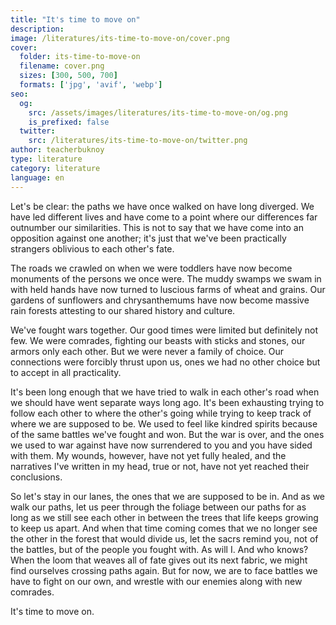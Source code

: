 ```yaml
---
title: "It's time to move on"
description: 
image: /literatures/its-time-to-move-on/cover.png
cover:
  folder: its-time-to-move-on
  filename: cover.png
  sizes: [300, 500, 700]
  formats: ['jpg', 'avif', 'webp']
seo:
  og:
    src: /assets/images/literatures/its-time-to-move-on/og.png
    is_prefixed: false
  twitter:
    src: /literatures/its-time-to-move-on/twitter.png
author: teacherbuknoy
type: literature
category: literature
language: en
---
```


Let's be clear: the paths we have once walked on have long diverged. We have led different lives and have come to a point where our differences far outnumber our similarities. This is not to say that we have come into an opposition against one another; it's just that we've been practically strangers oblivious to each other's fate.

The roads we crawled on when we were toddlers have now become monuments of the persons we once were. The muddy swamps we swam in with held hands have now turned to luscious farms of wheat and grains. Our gardens of sunflowers and chrysanthemums have now become massive rain forests attesting to our shared history and culture.

We've fought wars together. Our good times were limited but definitely not few. We were comrades, fighting our beasts with sticks and stones, our armors only each other. But we were never a family of choice. Our connections were forcibly thrust upon us, ones we had no other choice but to accept in all practicality.

It's been long enough that we have tried to walk in each other's road when we should have went separate ways long ago. It's been exhausting trying to follow each other to where the other's going while trying to keep track of where we are supposed to be. We used to feel like kindred spirits because of the same battles we've fought and won. But the war is over, and the ones we used to war against have now surrendered to you and you have sided with them. My wounds, however, have not yet fully healed, and the narratives I've written in my head, true or not, have not yet reached their conclusions.

So let's stay in our lanes, the ones that we are supposed to be in. And as we walk our paths, let us peer through the foliage between our paths for as long as we still see each other in between the trees that life keeps growing to keep us apart. And when that time coming comes that we no longer see the other in the forest that would divide us, let the sacrs remind you, not of the battles, but of the people you fought with. As will I. And who knows? When the loom that weaves all of fate gives out its next fabric, we might find ourselves crossing paths again. But for now, we are to face battles we have to fight on our own, and wrestle with our enemies along with new comrades.

It's time to move on.